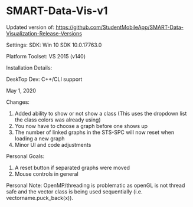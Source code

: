 # SMART-Data-Vis-v1

Updated version of: https://github.com/StudentMobileApp/SMART-Data-Visualization-Release-Versions

Settings:
SDK: Win 10 SDK 10.0.17763.0

Platform Toolset: VS 2015 (v140)

Installation Details:

DeskTop Dev: C++/CLI support


May 1, 2020

Changes:

1. Added ability to show or not show a class (This uses the dropdown list the class colors was already using)
2. You now have to choose a graph before one shows up
3. The number of linked graphs in the STS-SPC will now reset when loading a new graph
4. Minor UI and code adjustments

Personal Goals:

1. A reset button if separated graphs were moved
2. Mouse controls in general

Personal Note: OpenMP/threading is problematic as openGL is not thread safe and the vector class is being used sequentially (i.e. vectorname.puck_back(x)).


